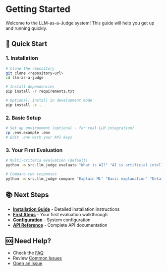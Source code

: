 # Getting Started

Welcome to the LLM-as-a-Judge system! This guide will help you get up and running quickly.

## 🚀 Quick Start

### 1. Installation

```bash
# Clone the repository
git clone <repository-url>
cd llm-as-a-judge

# Install dependencies
pip install -r requirements.txt

# Optional: Install in development mode
pip install -e .
```

### 2. Basic Setup

```bash
# Set up environment (optional - for real LLM integration)
cp .env.example .env
# Edit .env with your API keys
```

### 3. Your First Evaluation

```bash
# Multi-criteria evaluation (default)
python -m src.llm_judge evaluate "What is AI?" "AI is artificial intelligence"

# Compare two responses
python -m src.llm_judge compare "Explain ML" "Basic explanation" "Detailed explanation"
```

## 📚 Next Steps

- **[Installation Guide](installation.md)** - Detailed installation instructions
- **[First Steps](first-steps.md)** - Your first evaluation walkthrough
- **[Configuration](configuration/README.md)** - System configuration
- **[API Reference](api/README.md)** - Complete API documentation

## 🆘 Need Help?

- Check the [FAQ](../overview/README.md#faq)
- Review [Common Issues](../overview/README.md#common-issues)
- [Open an issue](https://github.com/superluminal-jp/llm-as-a-judge/issues)
